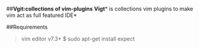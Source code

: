 ##**Vgit:collections of vim-plugins**
**Vigt*** is collections vim plugins to make vim act as full featured IDE*

##Requirements
> vim editor v7.3+
> $ sudo apt-get install expect

